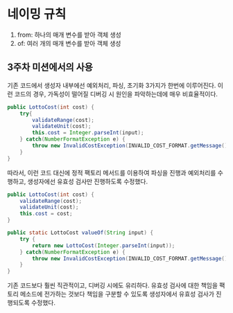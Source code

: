 # 네이밍 규칙

1. from: 하나의 매개 변수를 받아 객체 생성
2. of: 여러 개의 매개 변수를 받아 객체 생성


## 3주차 미션에서의 사용
기존 코드에서 생성자 내부에선 예외처리, 파싱, 초기화 3가지가 한번에 이루어진다.
이런 코드의 경우, 가독성이 떨어질 디버깅 시 원인을 파악하는데에 매우 비효율적이다.
```java
public LottoCost(int cost) {
    try{  
        validateRange(cost);
        validateUnit(cost);
        this.cost = Integer.parseInt(input);
    } catch(NumberFormatException e) {
        throw new InvalidCostException(INVALID_COST_FORMAT.getMessage());
    }
}
```
따라서, 이런 코드 대신에 정적 팩토리 메서드를 이용하여 파싱을 진행과 예외처리를 수행하고, 생성자에선 유효성 검사만 진행하도록 수정했다.
```java
public LottoCost(int cost) {
    validateRange(cost);
    validateUnit(cost);
    this.cost = cost;
}

public static LottoCost valueOf(String input) {
    try {
        return new LottoCost(Integer.parseInt(input));
    } catch(NumberFormatException e) {
        throw new InvalidCostException(INVALID_COST_FORMAT.getMessage());
    }
}
```

기존 코드보다 훨씬 직관적이고, 디버깅 시에도 유리하다.
유효성 검사에 대한 책임을 팩토리 메소드에 전가하는 것보다 책임을 구분할 수 있도록 생성자에서 유효성 검사가 진행되도록 수정했다.